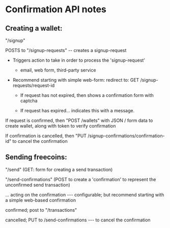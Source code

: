 Confirmation API notes
===============

Creating a wallet:
----------

"/signup"

POSTS to
"/signup-requests" -- creates a signup-request

- Triggers action to take in order to process the 'signup-request'
  - email, web form, third-party service

- Recommend starting with simple web-form:
  redirect to:
  GET /signup-requests/request-id

  - If request has not expired, then shows a confirmation form with captcha

  - If request has expired... indicates this with a message.

If request is confirmed, then
"POST /wallets" with JSON / form data to create wallet, along with token to verify confirmation

If confirmation is cancelled, then
"PUT /signup-confirmations/confirmation-id" to cancel the confirmation

Sending freecoins:
--------------

"/send"  (GET: form for creating a send transaction)

"/send-confirmations"  (POST to create a 'confirmation' to represent the unconfirmed send transaction)

... acting on the confirmation --- configurable; but recommend starting with a simple web-based confirmation

confirmed; post to
"/transactions"

cancelled;
PUT to /send-confirmations --- to cancel the confirmation
